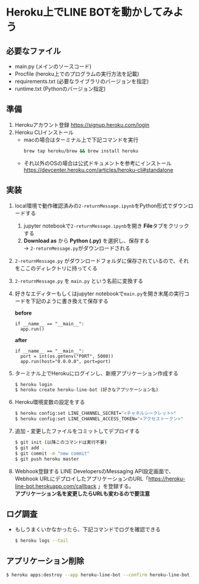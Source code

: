 # Heroku上でLINE BOTを動かしてみよう

## 必要なファイル
- main.py (メインのソースコード)
- Procfile (heroku上でのプログラムの実行方法を記載)
- requirements.txt (必要なライブラリのバージョンを指定)
- runtime.txt (Pythonのバージョン指定)

## 準備
1. Herokuアカウント登録
    https://signup.heroku.com/login
1. Heroku CLIインストール  
    - macの場合はターミナル上で下記コマンドを実行
      ```sh
      brew tap heroku/brew && brew install heroku
      ```
    - それ以外のOSの場合は公式ドキュメントを参考にインストール  
      https://devcenter.heroku.com/articles/heroku-cli#standalone

## 実装
1. local環境で動作確認済みの`2-returnMessage.ipynb`をPython形式でダウンロードする  
    1. jupyter notebookで`2-returnMessage.ipynb`を開き **File**タブをクリックする
    1. **Download as** から **Python (.py)** を選択し、保存する  
      -> `2-returnMessage.py`がダウンロードされる
1. `2-returnMessage.py` がダウンロードフォルダに保存されているので、それをここのディレクトリに持ってくる
1. `2-returnMessage.py` を `main.py` という名前に変換する
1. 好きなエディターもしくはjupyter notebookで`main.py`を開き末尾の実行コードを下記のように書き換えて保存する

    **before**
    ```py3
    if __name__ == "__main__":
      app.run()
    ```
 
    **after**
    ```py3
    if __name__ == "__main__":
      port = int(os.getenv("PORT", 5000))
      app.run(host="0.0.0.0", port=port)
    ```

1. ターミナル上でHerokuにログインし、新規アプリケーション作成する
    ```sh
    $ heroku login
    $ heroku create heroku-line-bot (好きなアプリケーション名)
    ```
    
1. Heroku環境変数の設定をする
    ```sh
    $ heroku config:set LINE_CHANNEL_SECRET="<チャネルシークレット>"
    $ heroku config:set LINE_CHANNEL_ACCESS_TOKEN="<アクセストークン>"
    ```
 
1. 追加・変更したファイルをコミットしてデプロイする
    ```sh
    $ git init (以降このコマンドは実行不要)
    $ git add .
    $ git commit -m "new commit"
    $ git push heroku master
    ```

1. Webhook登録する
    LINE DevelopersのMessaging API設定画面で、Webhook URLにデプロイしたアプリケーションのURL「https://heroku-line-bot.herokuapp.com/callback 」を登録する。  
    **アプリケーション名を変更したらURLも変わるので要注意**


## ログ調査
- もしうまくいかなかったら、下記コマンドでログを確認できる
    ```sh
    $ heroku logs --tail
    ```

## アプリケーション削除
```sh
$ heroku apps:destroy --app heroku-line-bot --confirm heroku-line-bot
``` 
